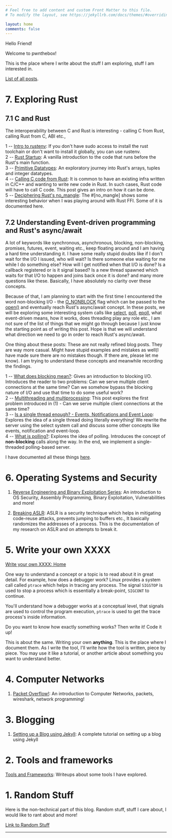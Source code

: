```yaml
---
# Feel free to add content and custom Front Matter to this file.
# To modify the layout, see https://jekyllrb.com/docs/themes/#overriding-theme-defaults

layout: home
comments: false
---
```


Hello Friend!

Welcome to pwnthebox!

This is the place where I write about the stuff I am exploring, stuff I am interested in.

[List of all posts](/2020/11/22/list-of-all-posts.html).

# 7. Exploring Rust

## 7.1 C and Rust

The interoperability between C and Rust is interesting - calling C from Rust, calling Rust from C, ABI etc.,

1 -- [Intro to rustenv](/rust/2020/10/11/intro-to-rustenv.html): If you don't have sudo access to install the rust toolchain or don't want to install it globally, you can use rustenv.
<br/>
2 -- [Rust Startup](/rust/2020/10/11/rust-startup.html): A vanilla introduction to the code that runs before the Rust's main function.
<br/>
3 -- [Primitive Datatypes](/rust/2020/10/25/primitive-types.html): An exploratory journey into Rust's arrays, tuples and integer datatypes. 
<br/>
4 -- [Calling C code from Rust](/rust/2020/10/31/rust-calling-c.html): It is common to have an existing infra written in C/C++ and wanting to write new code in Rust. In such cases, Rust code will have to call C code. This post gives an intro on how it can be done.
<br/>
5 -- [Deciphering Rust's no_mangle](/rust/2020/11/01/deciphering-no-mangle.html): The #[no_mangle] shows some interesting behavior when I was playing around with Rust FFI. Some of it is documented here.
<br/>

## 7.2 Understanding Event-driven programming and Rust's async/await

A lot of keywords like synchronous, asynchronous, blocking, non-blocking, promises, futures, event, waiting etc., keep floating around and I am having a hard time understanding it. I have some really stupid doubts like if I don't wait for the I/O I issued, who will wait? Is there someone else waiting for me while I do something else? How will I get notified when that I/O is done? Is a callback registered or is it signal based? Is a new thread spawned which waits for that I/O to happen and joins back once it is done? and many more questions like these. Basically, I have absolutely no clarity over these concepts.

Because of that, I am planning to start with the first time I encountered the word non-blocking I/O - the [O_NONBLOCK](https://www.gnu.org/software/libc/manual/html_node/Open_002dtime-Flags.html) flag which can be passed to the [open()](https://man7.org/linux/man-pages/man2/open.2.html) and eventually reach Rust's async/await concept. In these posts, we will be exploring some interesting system calls like [select](https://man7.org/linux/man-pages/man2/select.2.html), [poll](https://man7.org/linux/man-pages/man2/poll.2.html), [epoll](https://man7.org/linux/man-pages/man7/epoll.7.html), what event-driven means, how it works, does threading play any role etc., I am not sure of the list of things that we might go through because I just know the starting point as of writing this post. Hope is that we will understand what direction we need to go in order to reach Rust's async/await.

One thing about these posts: These are not really refined blog posts. They are way more casual. Might have stupid examples and mistakes as well(I have made sure there are no mistakes though. If there are, please let me know). I am trying to understand these concepts and meanwhile recording the findings.
 
1 -- [What does blocking mean?](/rust/2020/11/08/what-does-blocking-mean.html): Gives an introduction to blocking I/O. Introduces the reader to two problems: Can we serve multiple client connections at the same time? Can we somehow bypass the blocking nature of I/O and use that time to do some useful work?
<br/>
2 -- [Multithreading and multiprocessing](/rust/2020/11/09/multithreading-and-multiprocessing.html): This post explores the first problem introduced in (1) - Can we serve multiple client connections at the same time?
<br/>
3 -- [Is a single thread enough? - Events, Notifications and Event Loop](/rust/2020/11/11/is-a-single-thread-enough.html): Explores the idea of a single thread doing literally everything! We rewrite the server using the select system call and discuss some other concepts like events, notification and event-loop.
<br/>
4 -- [What is polling?](/rust/2020/11/19/what-is-polling.html): Explores the idea of polling. Introduces the concept of **non-blocking** calls along the way. In the end, we implement a single-threaded polling-based server.

I have documented all these things [here](/rust/2020/10/11/rust-c-experiments.html).

# 6. Operating Systems and Security

1. [Reverse Engineering and Binary Exploitation Series](/reverse/engineering/and/binary/exploitation/series/2019/03/25/reverse-engineering-and-binary-exploitation-series-mainpage.html): An introduction to OS Security, Assembly Programming, Binary Exploitation, Vulnerabilities and more!

2. [Breaking ASLR](/breaking/aslr/2019/10/30/breaking-aslr-mainpage.html): ASLR is a security technique which helps in mitigating code-reuse attacks, prevents jumping to buffers etc., It basically randomizes the addresses of a process. This is the documentation of my research on ASLR and on attempts to break it.

# 5. Write your own XXXX

[Write your own XXXX: Home](/write/your/own/xxxx/2019/09/10/write-your-own-xxxx-mainpage.html)

One way to understand a concept or a topic is to read about it in great detail. For example, how does a debugger work? Linux provides a system call called ```ptrace``` which helps in tracing any process. The signal ```SIGSTOP``` is used to stop a process which is essentially a break-point, ```SIGCONT``` to continue.

You'll understand how a debugger works at a conceptual level, that signals are used to control the program execution, ```ptrace``` is used to get the trace process's inside information.

Do you want to know how exactly something works? Then write it! Code it up!

This is about the same. Writing your own **anything**. This is the place where I document them. As I write the tool, I'll write how the tool is written, piece by piece. You may use it like a tutorial, or another article about something you want to understand better.

# 4. Computer Networks

1. [Packet Overflow!](/packet/overflow/2019/03/25/packet-overflow-mainpage.html): An introduction to Computer Networks, packets, wireshark, network programming!


# 3. Blogging

1. [Setting up a Blog using Jekyll](/blogging/2019/03/25/setting-up-a-blog-using-jekyll-mainpage.html): A complete tutorial on setting up a blog using Jekyll


# 2. Tools and frameworks

[Tools and Frameworks](/2019/09/19/tools-and-frameworks-mainpage.html): Writeups about some tools I have explored.


# 1. Random Stuff

Here is the non-technical part of this blog. Random stuff, stuff I care about, I would like to rant about and more!

[Link to Random Stuff](/random/stuff/2019/04/28/random-stuff-mainpage.html)

---------------------------------------------------
